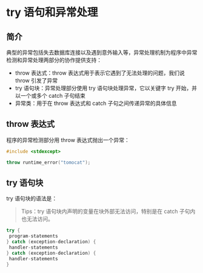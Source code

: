 # try 语句和异常处理

## 简介

典型的异常包括失去数据库连接以及遇到意外输入等，异常处理机制为程序中异常检测和异常处理两部分的协作提供支持：

* throw 表达式：throw 表达式用于表示它遇到了无法处理的问题，我们说 throw 引发了异常
* try 语句块：异常处理部分使用 try 语句块处理异常，它以关键字 try 开始，并以一个或多个 catch 子句结束
* 异常类：用于在 throw 表达式和 catch 子句之间传递异常的具体信息

## throw 表达式

程序的异常检测部分用 throw 表达式抛出一个异常：

```c++
#include <stdexcept>

throw runtime_error("tomocat");
```

## try 语句块

try 语句块的语法是：

> Tips：try 语句块内声明的变量在块外部无法访问，特别是在 catch 子句内也无法访问。

```c++
try {
 program-statements
} catch (exception-declaration) {
 handler-statements
} catch (exception-declaration) {
 handler-statements
}
```